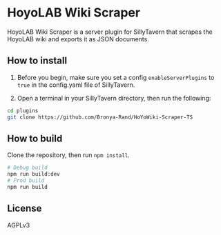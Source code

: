 # HoyoLAB Wiki Scraper

HoyoLAB Wiki Scraper is a server plugin for SillyTavern that scrapes the HoyoLAB wiki and exports it as JSON documents.

## How to install

1. Before you begin, make sure you set a config `enableServerPlugins` to `true` in the config.yaml file of SillyTavern.

2. Open a terminal in your SillyTavern directory, then run the following:

```bash
cd plugins
git clone https://github.com/Bronya-Rand/HoYoWiki-Scraper-TS
```

<!-- 3. Restart the SillyTavern server. Then choose "Selenium Plugin" as a source in the Web Search extension UI. -->

## How to build

Clone the repository, then run `npm install`.

```bash
# Debug build
npm run build:dev
# Prod build
npm run build
```

## License

AGPLv3
